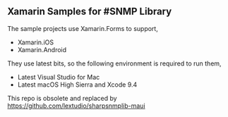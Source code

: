Xamarin Samples for #SNMP Library
---------------------------------
The sample projects use Xamarin.Forms to support,

* Xamarin.iOS
* Xamarin.Android

They use latest bits, so the following environment is required to run them,

* Latest Visual Studio for Mac
* Latest macOS High Sierra and Xcode 9.4

This repo is obsolete and replaced by https://github.com/lextudio/sharpsnmplib-maui
